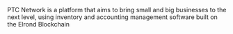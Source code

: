 PTC Network is a platform that aims to bring small and big businesses to the next level, using inventory and accounting management software built on the Elrond Blockchain
